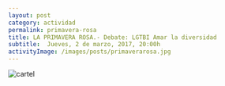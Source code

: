 ```yaml
---
layout: post
category: actividad
permalink: primavera-rosa
title: LA PRIMAVERA ROSA.- Debate: LGTBI Amar la diversidad
subtitle:  Jueves, 2 de marzo, 2017, 20:00h
activityImage: /images/posts/primaverarosa.jpg
---
```


![cartel](/images/posts/primaverarosa.jpg)
